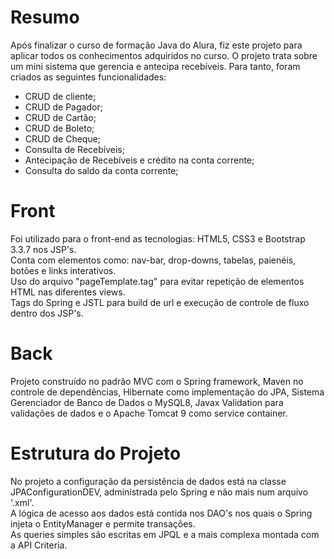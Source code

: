 # Resumo
Após finalizar o curso de formação Java do Alura, fiz este projeto para aplicar todos os conhecimentos adquiridos no curso. 
O projeto trata sobre um mini sistema que gerencia e antecipa recebíveis. Para tanto, foram criados as seguintes funcionalidades:
- CRUD de cliente;
- CRUD de Pagador;
- CRUD de Cartão; 
- CRUD de Boleto;
- CRUD de Cheque;
- Consulta de Recebíveis;
- Antecipação de Recebíveis e crédito na conta corrente;
- Consulta do saldo da conta corrente;

# Front
Foi utilizado para o front-end as tecnologias: HTML5, CSS3 e Bootstrap 3.3.7 nos JSP's. 
<br> Conta com elementos como: nav-bar, drop-downs, tabelas, paienéis, botões e links interativos. 
<br> Uso do arquivo "pageTemplate.tag" para evitar repetição de elementos HTML nas diferentes views. 
<br> Tags do Spring e JSTL para build de url e execução de controle de fluxo dentro dos JSP's.

# Back
Projeto construído no padrão MVC com o Spring framework, Maven no controle de dependências, Hibernate como implementação do JPA, Sistema Gerenciador de Banco de Dados o MySQL8, Javax Validation para validações de dados e o Apache Tomcat 9 como service container.

# Estrutura do Projeto
No projeto a configuração da persistência de dados está na classe JPAConfigurationDEV, administrada pelo Spring e não mais num arquivo '.xml'. 
<br> A lógica de acesso aos dados está contida nos DAO's nos quais o Spring injeta o EntityManager e permite transações.
<br> As queries simples são escritas em JPQL e a mais complexa montada com a API Criteria.




